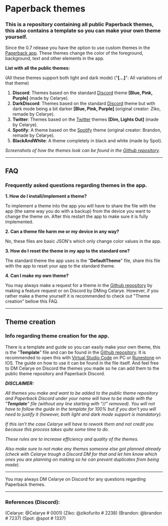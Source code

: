 # Paperback themes
### This is a repository containing all public Paperback themes, this also contains a template so you can make your own theme yourself.

Since the 0.7 release you have the option to use custom themes in the [Paperback app](https://paperback.moe/). These themes change the color of the foreground, background, text and other elements in the app.

**List with all the public themes:**

(All these themes support both light and dark mode)
("**[...]**": All variations of that theme)

1) **Discord**: Themes based on the standard [Discord](https://discord.com/) theme **[Blue, Pink, Purple]** (made by Celarye).
2) **DarkDiscord**: Themes based on the standard [Discord](https://discord.com/) theme but with dark mode being a bit darker **[Blue, Pink, Purple]** (original creator: Ziko, remade by Celarye).
3) **Twitter**: Themes based on the [Twitter](https://twitter.com/) themes **[Dim, Lights Out]** (made by Celarye).
4) **Spotify**: A theme based on the [Spotify](https://www.spotify.com/) theme (original creator: Brandon, remade by Celarye).
5) **BlackAndWhite**: A theme completely in black and white (made by Spot).

*Screenshots of how the themes look can be found in the [Github repository](https://github.com/Celarye/Paperback-themes).*

---

## FAQ
### Frequently asked questions regarding themes in the app.

**1. How do I install/implement a theme?**

To implement a theme into the app you will have to share the file with the app (the same way you do with a backup) from the device you want to change the theme on. After this restart the app to make sure it is fully implemented.

**2. Can a theme file harm me or my device in any way?**

No, these files are basic JSON's which only change color values in the app.

**3. How do I reset the theme in my app to the standard one?**

The standard theme the app uses is the "**DefaultTheme**" file, share this file with the app to reset your app to the standard theme.

**4. Can I make my own theme?**

You may always make a request for a theme in the [Github repository](https://github.com/Celarye/Paperback-themes) by making a feature request or on Discord by DMing Celarye. However, if you rather make a theme yourself it is recommended to check out "Theme creation" bellow this FAQ. 

---

## Theme creation
### Info regarding theme creation for the app.

There is a template and guide so you can easily make your own theme, this is the "**Template**" file and can be found in the [Github repository](https://github.com/Celarye/Paperback-themes). It is recommended to open this with [Virtual Studio Code](https://code.visualstudio.com/) on PC or [Runestone](https://apps.apple.com/gb/app/runestone-text-editor/id1548193893) on IOS. The guide on how to use it can be found in the file itself. And feel free to DM Celarye on Discord the themes you made so he can add them to the public theme repository and Paperback Discord.

***DISCLAIMER:***

*All themes you make and want to be added to the public theme repository and Paperback Discord under your name will have to be made with the "**Template**" file (without any line starting with "//" removed).*
*You will not have to follow the guide in the template for 100% but if you don't you will need to justify it (however, both light and dark mode support is mandatory).*

*If this isn't the case Celarye will have to rework them and not credit you because this process takes quite some time to do.*

*These rules are to increase efficiency and quality of the themes.*

*Also make sure to not make any themes someone else got planned already (check with Celarye trough a Discord DM for that and let him know which ones you are planning on making so he can prevent duplicates from being made).*

---

You may always DM Celarye on Discord for any questions regarding Paperback themes.

---

### References (Discord):

(Celarye: @Celarye # 0001)
(Ziko: @zikofurito # 2238)
(Brandon: @brandon # 7237)
(Spot: @spot # 1337)